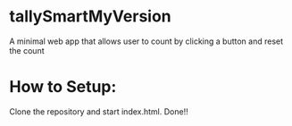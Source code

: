 # tallySmartMyVersion

A minimal web app that allows user to count by clicking a button and reset the count

# How to Setup:

Clone the repository and start index.html. Done!!
